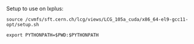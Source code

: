 Setup to use on lxplus: 

`source /cvmfs/sft.cern.ch/lcg/views/LCG_105a_cuda/x86_64-el9-gcc11-opt/setup.sh`

`export PYTHONPATH=$PWD:$PYTHONPATH`
